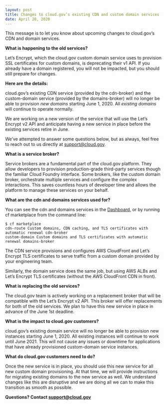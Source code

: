 ```yaml
---
layout: post
title: Changes to cloud.gov’s existing CDN and custom domain services
date: April 28, 2020
---
```

This message is to let you know about upcoming changes to cloud.gov’s CDN and domain services.

**What is happening to the old services?**

Let’s Encrypt, which the cloud.gov custom domain service uses to provision SSL certificates for custom domains, is deprecating their v1 API. If you already have a domain registered, you will not be impacted, but you should still prepare for changes.

**Here are the details:**

cloud.gov’s existing CDN service (provided by the cdn-broker) and the custom-domain service (provided by the domains-broker) will no longer be able to provision *new domains* starting June 1, 2020. All *existing domains* will continue to operate normally.

We are working on a new version of the service that will use the Let’s Encrypt v2 API and anticipate having a new service in place before the existing services retire in June.

We’ve attempted to answer some questions below, but as always, feel free to reach out to us directly at support@cloud.gov.

**What is a service broker?**

Service brokers are a fundamental part of the cloud.gov platform. They allow developers to provision production-grade third-party services though the familiar Cloud Foundry interface. Some brokers, like the custom domain broker, orchestrate multiple services and configure the complex interactions. This saves countless hours of developer time and allows the platform to manage these services on your behalf.

**What are the cdn and domains services used for?**

You can see the cdn and domains services in the [Dashboard](https://dashboard.fr.cloud.gov/), or by running cf marketplace from the command line:

```
$ cf marketplace
cdn-route Custom domains, CDN caching, and TLS certificates with automatic renewal cdn-broker
custom-domain Custom domains and TLS certificates with automatic renewal domains-broker
```

The CDN service provisions and configures AWS CloudFront and Let’s Encrypt TLS certificates to serve traffic from a custom domain provided by your engineering team.

Similarly, the domain service does the same job, but using AWS ALBs and Let’s Encrypt TLS certificates (without the AWS CloudFront CDN in front).

**What is replacing the old services?**

The cloud.gov team is actively working on a replacement broker that will be compatible with the Let’s Encrypt v2 API. This broker will offer replacements for both of the old services. We plan to have this new service in place in advance of the June 1st deadline.

**What is the impact to cloud.gov customers?**

cloud.gov’s existing domain service will no longer be able to provision new instances starting June 1, 2020. All existing instances will continue to work until June 2021. This will not cause any issues or downtime for applications that have already provisioned custom-domain service instances.

**What do cloud.gov customers need to do?**

Once the new service is in place, you should use this new service for all new custom domain provisioning. At that time, we will provide instructions for migrating existing domains to the new service as well. We understand changes like this are disruptive and we are doing all we can to make this transition as smooth as possible.

**Questions? Contact support@cloud.gov**